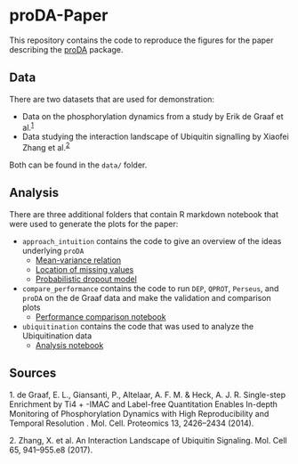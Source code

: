 # proDA-Paper

This repository contains the code to reproduce the figures for the paper describing the 
[proDA](https://github.com/const-ae/proDA) package.

## Data

There are two datasets that are used for demonstration:
* Data on the phosphorylation dynamics from a study by Erik de Graaf et al.<sup>[1](#myfootnote1)</sup>
* Data studying the interaction landscape of Ubiquitin signalling by Xiaofei Zhang et al.<sup>[2](#myfootnote2)</sup>

Both can be found in the `data/` folder.

## Analysis

There are three additional folders that contain R markdown notebook that were used to generate the plots
for the paper:
* `approach_intuition` contains the code to give an overview of the ideas underlying `proDA`
    - [Mean-variance relation](https://htmlpreview.github.io/?https://github.com/const-ae/proDA-Paper/blob/master/approach_intuition/mean_variance_relation.nb.html)
    - [Location of missing values](https://htmlpreview.github.io/?https://github.com/const-ae/proDA-Paper/blob/master/approach_intuition/missing_value_location.nb.html)
    - [Probabilistic dropout model](https://htmlpreview.github.io/?https://github.com/const-ae/proDA-Paper/blob/master/approach_intuition/probabilistic_dropout_model.nb.html)
* `compare_performance` contains the code to run `DEP`, `QPROT`, `Perseus`, and `proDA` on the
  de Graaf data and make the validation and comparison plots
    - [Performance comparison notebook](https://htmlpreview.github.io/?https://github.com/const-ae/proDA-Paper/blob/master/compare_performance/compare_performance.nb.html)
* `ubiquitination` contains the code that was used to analyze the Ubiquitination data
    - [Analysis notebook](https://github.com/const-ae/proDA-Paper/blob/master/ubiquitination/Ubiquitination_Analysis.nb.html)



## Sources

<a name="myfootname1">1.</a> de Graaf, E. L., Giansanti, P., Altelaar, A. F. M. & Heck, A. J. R. Single-step Enrichment by Ti4 + -IMAC and Label-free Quantitation Enables In-depth Monitoring of Phosphorylation Dynamics with High Reproducibility and Temporal Resolution . Mol. Cell. Proteomics 13, 2426–2434 (2014).

<a name="myfootname2">2.</a> Zhang, X. et al. An Interaction Landscape of Ubiquitin Signaling. Mol. Cell 65, 941–955.e8 (2017).
